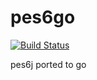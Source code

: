 # pes6go
[![Build Status](https://travis-ci.org/pinfake/pes6go.svg?branch=master)](https://travis-ci.org/pinfake/pes6jgo)

pes6j ported to go
